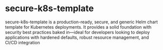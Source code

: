 # secure-k8s-template
secure-k8s-template is a production-ready, secure, and generic Helm chart template for Kubernetes deployments. It provides a solid foundation with security best practices baked in—ideal for developers looking to deploy applications with hardened defaults, robust resource management, and CI/CD integration
